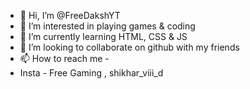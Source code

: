 - 👋 Hi, I’m @FreeDakshYT
- 👀 I’m interested in playing games & coding
- 🌱 I’m currently learning HTML, CSS & JS
- 💞️ I’m looking to collaborate on github with my friends
- 📫 How to reach me -
- Insta - Free Gaming , shikhar_viii_d
